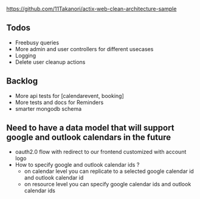 https://github.com/11Takanori/actix-web-clean-architecture-sample

## Todos

- Freebusy queries
- More admin and user controllers for different usecases
- Logging
- Delete user cleanup actions

## Backlog

- More api tests for [calendarevent, booking]
- More tests and docs for Reminders
- smarter mongodb schema

## Need to have a data model that will support google and outlook calendars in the future

- oauth2.0 flow with redirect to our frontend customized with account logo
- How to specify google and outlook calendar ids ?
  - on calendar level you can replicate to a selected google calendar id and outlook calendar id
  - on resource level you can specify google calendar ids and outlook calendar ids
